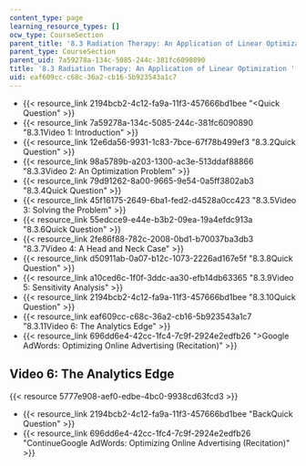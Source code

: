 ```yaml
---
content_type: page
learning_resource_types: []
ocw_type: CourseSection
parent_title: '8.3 Radiation Therapy: An Application of Linear Optimization '
parent_type: CourseSection
parent_uid: 7a59278a-134c-5085-244c-381fc6090890
title: '8.3 Radiation Therapy: An Application of Linear Optimization '
uid: eaf609cc-c68c-36a2-cb16-5b923543a1c7
---
```


*   {{< resource_link 2194bcb2-4c12-fa9a-11f3-457666bd1bee "\<Quick Question" >}}
*   {{< resource_link 7a59278a-134c-5085-244c-381fc6090890 "8.3.1Video 1: Introduction" >}}
*   {{< resource_link 12e6da56-9931-1c83-7bce-67f78b499ef3 "8.3.2Quick Question" >}}
*   {{< resource_link 98a5789b-a203-1300-ac3e-513ddaf88866 "8.3.3Video 2: An Optimization Problem" >}}
*   {{< resource_link 79d91262-8a00-9665-9e54-0a5ff3802ab3 "8.3.4Quick Question" >}}
*   {{< resource_link 45f16175-2649-6ba1-fed2-d4528a0cc423 "8.3.5Video 3: Solving the Problem" >}}
*   {{< resource_link 55edcce9-e44e-b3b2-09ea-19a4efdc913a "8.3.6Quick Question" >}}
*   {{< resource_link 2fe86f88-782c-2008-0bd1-b70037ba3db3 "8.3.7Video 4: A Head and Neck Case" >}}
*   {{< resource_link d50911ab-0a07-b12c-1073-2226ad167e5f "8.3.8Quick Question" >}}
*   {{< resource_link a10ced6c-1f0f-3ddc-aa30-efb14db63365 "8.3.9Video 5: Sensitivity Analysis" >}}
*   {{< resource_link 2194bcb2-4c12-fa9a-11f3-457666bd1bee "8.3.10Quick Question" >}}
*   {{< resource_link eaf609cc-c68c-36a2-cb16-5b923543a1c7 "8.3.11Video 6: The Analytics Edge" >}}
*   {{< resource_link 696dd6e4-42cc-1fc4-7c9f-2924e2edfb26 "\>Google AdWords: Optimizing Online Advertising (Recitation)" >}}

Video 6: The Analytics Edge
---------------------------

{{< resource 5777e908-aef0-edbe-4bc0-9938cd63fcd3 >}}

*   {{< resource_link 2194bcb2-4c12-fa9a-11f3-457666bd1bee "BackQuick Question" >}}
*   {{< resource_link 696dd6e4-42cc-1fc4-7c9f-2924e2edfb26 "ContinueGoogle AdWords: Optimizing Online Advertising (Recitation)" >}}
